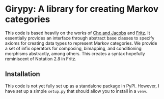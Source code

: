 # Girypy: A library for creating Markov categories

This code is based heavily on the works of [Cho and Jacobs](https://arxiv.org/abs/1709.00322) and [Fritz](https://arxiv.org/abs/1908.07021).
It essentially provides an interface through abstract base classes to specify axioms for creating data types to represent Markov categories.
We provide a set of infix operators for composing, bimapping, and conditioning morphisms abstractly, among others.
This creates a syntax hopefully reminiscent of Notation 2.8 in Fritz.

## Installation

This code is not yet fully set up as a standalone package in PyPI.
However, I have set up a simple `setup.py` that should allow you to install in a `venv`.
